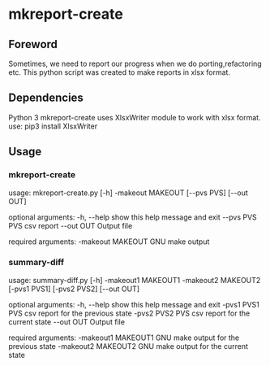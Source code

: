 # mkreport-create

## Foreword
Sometimes, we need to report our progress when we do porting,refactoring etc. This python script was created to make reports in xlsx format.

## Dependencies
Python 3
mkreport-create uses XlsxWriter module to work with xlsx format.
use:
    pip3 install XlsxWriter

## Usage

### mkreport-create

usage: mkreport-create.py [-h] -makeout MAKEOUT [--pvs PVS] [--out OUT]

optional arguments:
  -h, --help        show this help message and exit
  --pvs PVS         PVS csv report
  --out OUT         Output file

required arguments:
  -makeout MAKEOUT  GNU make output


### summary-diff
usage: summary-diff.py [-h] -makeout1 MAKEOUT1 -makeout2 MAKEOUT2 [-pvs1 PVS1]
                       [-pvs2 PVS2] [--out OUT]

optional arguments:
  -h, --help          show this help message and exit
  -pvs1 PVS1          PVS csv report for the previous state
  -pvs2 PVS2          PVS csv report for the current state
  --out OUT           Output file

required arguments:
  -makeout1 MAKEOUT1  GNU make output for the previous state
  -makeout2 MAKEOUT2  GNU make output for the current state



